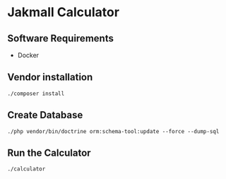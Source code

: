 # Jakmall Calculator

## Software Requirements
- Docker

## Vendor installation
```
./composer install
```
## Create Database
```
./php vendor/bin/doctrine orm:schema-tool:update --force --dump-sql
```

## Run the Calculator
```
./calculator
```